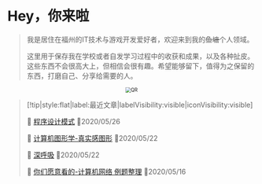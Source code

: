 # Hey，你来啦
> 我是居住在福州的IT技术与游戏开发爱好者，欢迎来到我的~~鱼塘~~个人领域。
>
> 这里用于保存我在学校或者自发学习过程中的收获和成果，以及各种扯皮。这些东西不会很高大上，但相信会很有趣。希望能够留下，值得为之保留的东西，打磨自己、分享给需要的人。

<div style="text-align:center;">
	<img src="https://i.loli.net/2020/03/16/5fkUipJE4dB92mz.png" alt="QR" style="zoom:70%;"/>
</div>


> [!tip|style:flat|label:最近文章|labelVisibility:visible|iconVisibility:visible]
>
> 📃 [程序设计模式](/zh-cn/graphics/1.README.md) 📅2020/05/26
>
> 📃 [计算机图形学-真实感图形](/zh-cn/graphics/10.真实感图形学.md) 📅2020/05/22
>
> 📃 [深呼吸](/zh-cn/chat/深呼吸.md) 📅2020/05/22
>
> 📃 [你们愿意看的-计算机网络 例题整理](/zh-cn/network/你们更愿意看的.md) 📅2020/05/16
>
